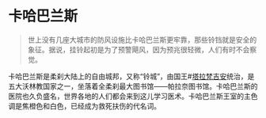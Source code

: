 # 卡哈巴兰斯
> 世上没有几座大城市的防风设施比卡哈巴兰斯更牢靠，那些铃铛就是安全的象征。据说，挂铃起初是为了预警飓风，因为预兆很轻微，人们有时不会察觉。

卡哈巴兰斯是柔刹大陆上的自由城邦，又称“铃城”，由国王#[塔拉梵吉安](characters/taravangian)统治，是五大沃林教国家之一，坐落着全柔刹最大图书馆——帕拉奈图书馆。卡哈巴兰斯的医院也久负盛名，世界各地的人们都会来到这儿学习医术。卡哈巴兰斯王室的主色调是焦橙色和白色，已经成为救死扶伤的代名词。